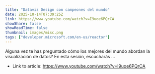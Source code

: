 ```yaml
---
title: "Dataviz Design con campeones del mundo"
date: 2025-10-14T07:39:25Z
link: https://www.youtube.com/watch?v=I9uoe6PQrCA
showShare: false
showReadTime: false
thumbnail: images/misc.png
tags: ["developer.microsoft.com/en-us/reactor"]
---
```

Alguna vez te has preguntado cómo los mejores del mundo abordan la visualización de datos? En esta sesión, escucharás ...

- Link to article: https://www.youtube.com/watch?v=I9uoe6PQrCA